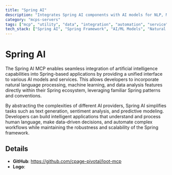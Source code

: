 ```yaml
---
title: "Spring AI"
description: "Integrates Spring AI components with AI models for NLP, ML, and data analysis in Spring applications."
category: "mcps-servers"
tags: ["mcp", "utility", "data", "integration", "automation", "service"]
tech_stack: ["Spring AI", "Spring Framework", "AI/ML Models", "Natural Language Processing", "Machine Learning"]
---
```


# Spring AI

The Spring AI MCP enables seamless integration of artificial intelligence capabilities into Spring-based applications by providing a unified interface to various AI models and services. This allows developers to incorporate natural language processing, machine learning, and data analysis features directly within their Spring ecosystem, leveraging familiar Spring patterns and conventions.

By abstracting the complexities of different AI providers, Spring AI simplifies tasks such as text generation, sentiment analysis, and predictive modeling. Developers can build intelligent applications that understand and process human language, make data-driven decisions, and automate complex workflows while maintaining the robustness and scalability of the Spring framework.

## Details

- **GitHub**: https://github.com/cpage-pivotal/loot-mcp
- **Logo**: 
